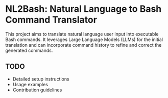 # NL2Bash: Natural Language to Bash Command Translator

This project aims to translate natural language user input into executable Bash commands.
It leverages Large Language Models (LLMs) for the initial translation and can incorporate command history to refine and correct the generated commands.

## TODO
- Detailed setup instructions
- Usage examples
- Contribution guidelines
